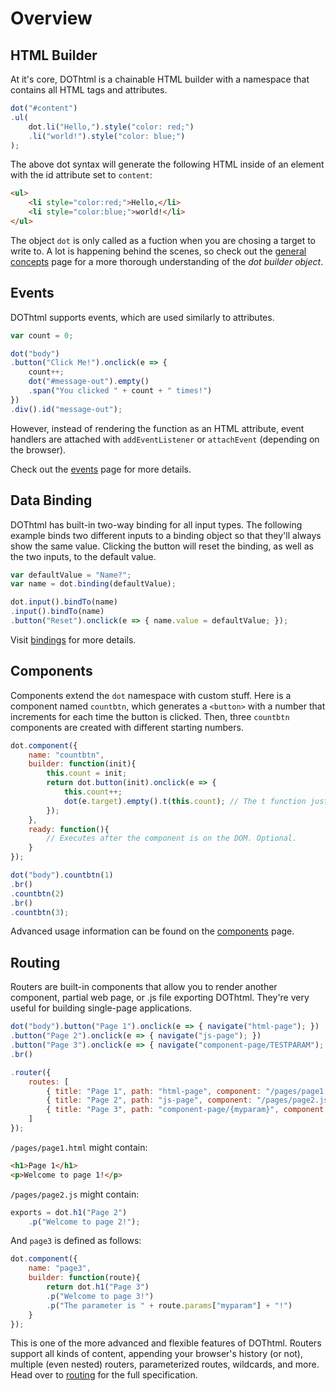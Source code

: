 # Overview

## HTML Builder

At it's core, DOThtml is a chainable HTML builder with a namespace that contains all HTML tags and attributes.

``` JavaScript
dot("#content")
.ul(
	dot.li("Hello,").style("color: red;")
	.li("world!").style("color: blue;")
);
```

The above dot syntax will generate the following HTML inside of an element with the id attribute set to `content`:

``` HTML
<ul>
	<li style="color:red;">Hello,</li>
	<li style="color:blue;">world!</li>
</ul>
```

The object `dot` is only called as a fuction when you are chosing a target to write to. A lot is happening behind the scenes, so check out the [general concepts](/documentation/concepts) page for a more thorough understanding of the *dot builder object*.

## Events

DOThtml supports events, which are used similarly to attributes.

``` JavaScript
var count = 0;

dot("body")
.button("Click Me!").onclick(e => {
	count++;
	dot("#message-out").empty()
	.span("You clicked " + count + " times!")
})
.div().id("message-out");
```

However, instead of rendering the function as an HTML attribute, event handlers are attached with `addEventListener` or `attachEvent` (depending on the browser).

Check out the [events](/documentation/events) page for more details.

## Data Binding

DOThtml has built-in two-way binding for all input types. The following example binds two different inputs to a binding object so that they'll always show the same value. Clicking the button will reset the binding, as well as the two inputs, to the default value.

``` JavaScript
var defaultValue = "Name?";
var name = dot.binding(defaultValue);

dot.input().bindTo(name)
.input().bindTo(name)
.button("Reset").onclick(e => { name.value = defaultValue; });
```

Visit [bindings](/documentation/bindings) for more details.

## Components

Components extend the `dot` namespace with custom stuff. Here is a component named `countbtn`, which generates a `<button>` with a number that increments for each time the button is clicked. Then, three `countbtn` components are created with different starting numbers.

``` JavaScript
dot.component({
	name: "countbtn",
	builder: function(init){
		this.count = init;
		return dot.button(init).onclick(e => {
			this.count++;
			dot(e.target).empty().t(this.count); // The t function just renders text.
		});
	},
	ready: function(){
		// Executes after the component is on the DOM. Optional.
	}
});

dot("body").countbtn(1)
.br()
.countbtn(2)
.br()
.countbtn(3);
```

Advanced usage information can be found on the [components](/documentation/components) page.

## Routing

Routers are built-in components that allow you to render another component, partial web page, or .js file exporting DOThtml. They're very useful for building single-page applications.

``` JavaScript
dot("body").button("Page 1").onclick(e => { navigate("html-page"); })
.button("Page 2").onclick(e => { navigate("js-page"); })
.button("Page 3").onclick(e => { navigate("component-page/TESTPARAM"); })
.br()

.router({
	routes: [
		{ title: "Page 1", path: "html-page", component: "/pages/page1.html" },
		{ title: "Page 2", path: "js-page", component: "/pages/page2.js" },
		{ title: "Page 3", path: "component-page/{myparam}", component: dot.page3 }
	]
});
```

`/pages/page1.html` might contain:

``` HTML
<h1>Page 1</h1>
<p>Welcome to page 1!</p>
```

`/pages/page2.js` might contain:

``` JavaScript
exports = dot.h1("Page 2")
	.p("Welcome to page 2!");
```

And `page3` is defined as follows:

``` JavaScript
dot.component({
	name: "page3",
	builder: function(route){
		return dot.h1("Page 3")
		.p("Welcome to page 3!")
		.p("The parameter is " + route.params["myparam"] + "!")
	}
});
```

This is one of the more advanced and flexible features of DOThtml. Routers support all kinds of content, appending your browser's history (or not), multiple (even nested) routers, parameterized routes, wildcards, and more. Head over to [routing](/documentation/routing) for the full specification.